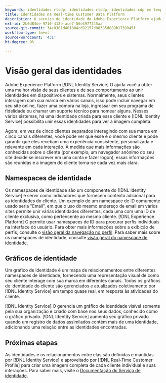 ```yaml
---
keywords: identidades rtcdp; identidades rtcdp; identidades cdp em tempo real
title: Identidades na Real-time Customer Data Platform
description: O serviço de identidade da Adobe Experience Platform ajuda você a obter uma melhor visão de seus clientes e de seu comportamento ao unir identidades em dispositivos e sistemas.
exl-id: 2b0d84de-9710-412e-ace7-56e3977245aa
source-git-commit: 34e0381d40f884cd92157d08385d889b1739845f
workflow-type: tm+mt
source-wordcount: '431'
ht-degree: 0%

---
```


# Visão geral das identidades

Adobe Experience Platform [!DNL Identity Service] O ajuda você a obter uma melhor visão de seus clientes e de seu comportamento ao unir identidades em dispositivos e sistemas. Normalmente, seus clientes interagem com sua marca em vários canais, isso pode incluir navegar em seu site online, fazer uma compra na loja, ingressar em seu programa de fidelidade ou chamar um suporte técnico para nomear alguns. Nesses vários sistemas, há uma identidade criada para esse cliente e [!DNL Identity Service] possibilita unir essas identidades para ver a imagem completa.

Agora, em vez de cinco clientes separados interagindo com sua marca em cinco canais diferentes, você pode ver que esse é o mesmo cliente e pode garantir que eles recebam uma experiência consistente, personalizada e relevante em cada interação. À medida que mais informações são conhecidas sobre o cliente (por exemplo, um navegador anônimo do seu site decide se inscrever em uma conta e fazer logon), essas informações são reunidas e a imagem do cliente torna-se cada vez mais clara.

## Namespaces de identidade

Os namespaces de identidade são um componente do [!DNL Identity Service] e servir como indicadores que fornecem contexto adicional para as identidades do cliente. Um exemplo de um namespace de ID comumente usado seria &quot;Email&quot;, em que o uso do mesmo endereço de email em vários sites permite unir várias identidades diferentes, cada uma com uma ID de cliente exclusiva, como pertencente ao mesmo cliente. [!DNL Experience Platform] O permite usar namespaces de ID para procurar perfis individuais na interface do usuário. Para obter mais informações sobre a exibição de perfis, consulte o [visão geral da navegação no perfil](profile-browse.md). Para saber mais sobre os namespaces de identidade, consulte [visão geral do namespace de identidade](../../identity-service/namespaces.md).

## Gráficos de identidade

Um gráfico de identidade é um mapa de relacionamentos entre diferentes namespaces de identidade, fornecendo uma representação visual de como seu cliente interage com sua marca em diferentes canais. Todos os gráficos de identidade do cliente são gerenciados e atualizados coletivamente por [!DNL Identity Service] em tempo quase real, em resposta às atividades do cliente.

[!DNL Identity Service] O gerencia um gráfico de identidade visível somente pela sua organização e criado com base nos seus dados, conhecido como o gráfico privado. [!DNL Identity Service] aumenta seu gráfico privado quando um registro de dados assimilados contém mais de uma identidade, adicionando uma relação entre as identidades encontradas.

## Próximas etapas

As identidades e os relacionamentos entre elas são definidas e mantidas por [!DNL Identity Service] e aproveitado por [!DNL Real-Time Customer Profile] para criar uma imagem completa de cada cliente individual e suas interações. Para saber mais, visite o [Documentação do Serviço de identidade](../../identity-service/home.md).
